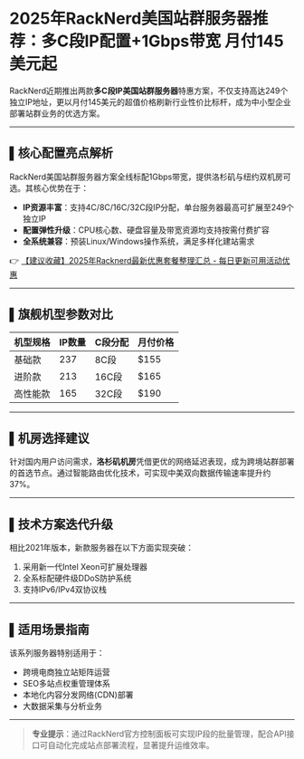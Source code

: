 # 2025年RackNerd美国站群服务器推荐：多C段IP配置+1Gbps带宽 月付145美元起

RackNerd近期推出两款**多C段IP美国站群服务器**特惠方案，不仅支持高达249个独立IP地址，更以月付145美元的超值价格刷新行业性价比标杆，成为中小型企业部署站群业务的优选方案。

---

## ▌核心配置亮点解析
RackNerd美国站群服务器方案全线标配1Gbps带宽，提供洛杉矶与纽约双机房可选。其核心优势在于：
- **IP资源丰富**：支持4C/8C/16C/32C段IP分配，单台服务器最高可扩展至249个独立IP
- **配置弹性升级**：CPU核心数、硬盘容量及带宽资源均支持按需付费扩容
- **全系统兼容**：预装Linux/Windows操作系统，满足多样化建站需求

👉 [【建议收藏】2025年Racknerd最新优惠套餐整理汇总 - 每日更新可用活动优惠](https://bit.ly/Rack_Nerd)

---

## ▌旗舰机型参数对比
| 机型规格    | IP数量 | C段分配 | 月付价格 |
|-------------|--------|---------|----------|
| 基础款      | 237    | 8C段    | $155     |
| 进阶款      | 213    | 16C段   | $165     |
| 高性能款    | 165    | 32C段   | $190     |

---

## ▌机房选择建议
针对国内用户访问需求，**洛杉矶机房**凭借更优的网络延迟表现，成为跨境站群部署的首选节点。通过智能路由优化技术，可实现中美双向数据传输速率提升约37%。

---

## ▌技术方案迭代升级
相比2021年版本，新款服务器在以下方面实现突破：
1. 采用新一代Intel Xeon可扩展处理器
2. 全系标配硬件级DDoS防护系统
3. 支持IPv6/IPv4双协议栈

---

## ▌适用场景指南
该系列服务器特别适用于：
- 跨境电商独立站矩阵运营
- SEO多站点权重管理体系
- 本地化内容分发网络(CDN)部署
- 大数据采集与分析业务

---

> **专业提示**：通过RackNerd官方控制面板可实现IP段的批量管理，配合API接口可自动化完成站点部署流程，显著提升运维效率。